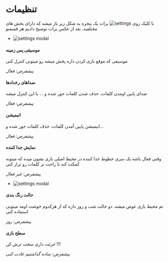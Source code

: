 # تنظیمات

با کلیک روی ![settings](../../../../_assets/images/enviroments/4-settings.png) برات یک پنجره به شکل زیر باز میشه که دارای بخش های مختلفیه. بعد از عکس برات توضیح دادیم هر قسمتو

-   ![settings modal](../../../../_assets/images/enviroments/4-settings-modal.png)

#### موسیقی پس زمینه

موسیقی که موقع بازی کردن داره پخش میشه رو میتونی کنترل کنی

_پیشفرض: فعال_

#### صداهای رخدادها

صدای پایین اومدن کلمات، حذف شدن کلمات جور شده و ... با این کنترل میشه

_پیشفرض: فعال_

#### انیمیشن

انیمیشن پایین آمدن کلمات، حذف کلمات جور شده و...

_پیشفرض: فعال_

#### نمایش جدا کننده

وقتی فعال باشه یک سری خطوط جدا کننده در محیط اصلی بازی نشون میده که میتونه کمکت کنه تا راحت تر کلمات رو تراز کنی

_پیشفرض: غیر فعال_

-   ![settings modal](../../../../_assets/images/enviroments/4-settings-grid.png)

#### حالت رنگ بندی

تم محیط بازی عوض میشه. دو حالت شب و روز داره که از هرکدوم خوشت اومد میتونی استفاده کنی

_پیشفرض: روز_

#### سطح بازی

جرئت داری سخت ترش کن !!!

_پیشفرض: ساده گذاشتیم عادت کنی_
